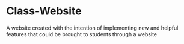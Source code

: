 # Class-Website
A website created with the intention of implementing new and helpful features that could be brought to students through a website
